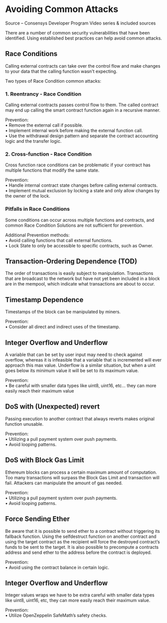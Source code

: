 # Avoiding Common Attacks
Source – Consensys Developer Program Video series & included sources

There are a number of common security vulnerabilities that have been identified. Using established best practices can help avoid common attacks.

## Race Conditions

Calling external contracts can take over the control flow and make changes to your data that the calling function wasn't expecting. 

Two types of Race Condition common attacks:

### 1. Reentrancy - Race Condition

Calling external contracts passes control flow to them. The called contract may end up calling the smart contract function again in a recursive manner.

Prevention:
</br>•	Remove the external call if possible.
</br>•	Implement internal work before making the external function call. 
</br>•	Use the withdrawal design pattern and separate the contract accounting logic and the transfer logic.

### 2. Cross-function - Race Condition

Cross function race conditions can be problematic if your contract has multiple functions that modify the same state.

Prevention:
</br>•	Handle internal contract state changes before calling external contracts.
</br>•	Implement mutual exclusion by locking a state and only allow changes by the owner of the lock.

### Pitfalls in Race Conditions

Some conditions can occur across multiple functions and contracts, and common Race Condition Solutions are not sufficient for prevention.

Additional Prevention methods:
</br>•	Avoid calling functions that call external functions.
</br>•	Lock State to only be accessible to specific contracts, such as Owner.

## Transaction-Ordering Dependence (TOD)

The order of transactions is easily subject to manipulation. Transactions that are broadcast to the network but have not yet been included in a block are in the mempool, which indicate what transactions are about to occur.

## Timestamp Dependence

Timestamps of the block can be manipulated by miners.

Prevention:
</br>•	Consider all direct and indirect uses of the timestamp.

## Integer Overflow and Underflow

A variable that can be set by user input may need to check against overflow, whereas it is infeasible that a variable that is incremented will ever approach this max value. 
Underflow is a similar situation, but when a uint goes below its minimum value it will be set to its maximum value.

Prevention:
</br>•	Be careful with smaller data types like uint8, uint16, etc… they can more easily reach their maximum value

## DoS with (Unexpected) revert

Passing execution to another contract that always reverts makes original function unusable.

Prevention:
</br>•	Utilizing a pull payment system over push payments.
</br>•	Avoid looping patterns.

## DoS with Block Gas Limit

Ethereum blocks can process a certain maximum amount of computation. Too many transactions will surpass the Block Gas Limit and transaction will fail. Attackers can manipulate the amount of gas needed. 

Prevention:
</br>•	Utilizing a pull payment system over push payments.
</br>•	Avoid looping patterns.

## Force Sending Ether 

Be aware that it is possible to send ether to a contract without triggering its fallback function. Using the selfdestruct function on another contract and using the target contract as the recipient will force the destroyed contract’s funds to be sent to the target. It is also possible to precompute a contracts address and send ether to the address before the contract is deployed. 

Prevention:
</br>•	Avoid using the contract balance in certain logic.

## Integer Overflow and Underflow
Integer values wraps we have to be extra careful with smaller data types like uint8, uint16, etc, they can more easily reach their maximum value.

Prevention:
</br>•	Utilize OpenZeppelin SafeMath’s safety checks.
